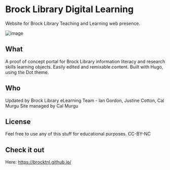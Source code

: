 # Brock Library Digital Learning
Website for Brock Library Teaching and Learning web presence. 

![image](https://user-images.githubusercontent.com/84150867/128230669-8b60329a-d0a6-4c03-850c-6141f4460f6c.png)

## What

A proof of concept portal for Brock Library information literacy and research skills learning objects. Easily edited and remixable content. Built with Hugo, using the Dot theme.

## Who

Updated by Brock Library eLearning Team - Ian Gordon, Justine Cotton, Cal Murgu
Site managed by Cal Murgu

## License

Feel free to use any of this stuff for educational purposes. 
CC-BY-NC

## Check it out 

Here: https://brocktnl.github.io/
